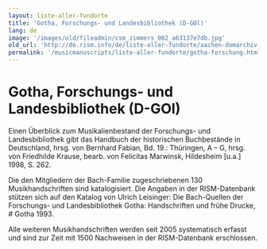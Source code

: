 ```yaml
---
layout: liste-aller-fundorte
title: 'Gotha, Forschungs- und Landesbibliothek (D-GOl)'
lang: de
image: '/images/old/fileadmin/csm_zimmers_002_a63137e7db.jpg'
old_url: 'http://de.rism.info/de/liste-aller-fundorte/aachen-domarchiv.html'
permalink: '/musicmanuscripts/liste-aller-fundorte/gotha-forschung.html'
---
```


# Gotha, Forschungs- und Landesbibliothek (D-GOl)

Einen Überblick zum Musikalienbestand der Forschungs- und Landesbibliothek gibt das Handbuch der historischen Buchbestände in Deutschland, hrsg. von Bernhard Fabian, Bd. 19.: Thüringen, A – G, hrsg. von Friedhilde Krause, bearb. von Felicitas Marwinsk, Hildesheim [u.a.] 1998, S. 262.

Die den  Mitgliedern der Bach-Familie zugeschriebenen 130 Musikhandschriften sind katalogisiert. Die Angaben in der RISM-Datenbank stützen sich auf den Katalog von Ulrich Leisinger: Die Bach-Quellen der Forschungs- und Landesbibliothek Gotha: Handschriften und frühe Drucke, # Gotha 1993.

Alle weiteren Musikhandschriften werden seit 2005 systematisch erfasst und sind zur Zeit mit 1500 Nachweisen in der RISM-Datenbank erschlossen.

